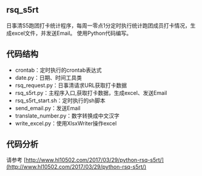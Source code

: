 ## rsq_s5rt

日事清S5跑团打卡统计程序，每周一零点1分定时执行统计跑团成员打卡情况，生成excel文件，并发送Email。
使用Python代码编写。

## 代码结构

* crontab：定时执行的crontab表达式
* date.py：日期、时间工具类
* rsq_request.py：日事清请求URL获取打卡数据
* rsq_s5rt.py：主程序入口,获取打卡数据，生成excel、发送Email
* rsq_s5rt_start.sh：定时执行的sh脚本
* send_email.py：发送Email
* translate_number.py：数字转换成中文汉字
* write_excel.py：使用XlsxWriter操作excel

## 代码分析

请参考 [http://www.hl10502.com/2017/03/29/python-rsq-s5rt/](http://www.hl10502.com/2017/03/29/python-rsq-s5rt/)
